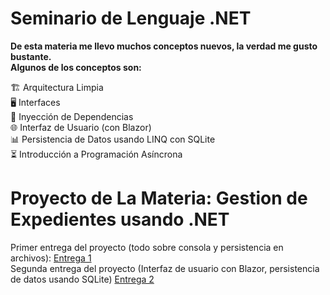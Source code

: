 # Seminario de Lenguaje .NET
**De esta materia me llevo muchos conceptos nuevos, la verdad me gusto bustante.**  
  **Algunos de los conceptos son:**  
    
🏗️ Arquitectura Limpia  
🖥️ Interfaces  
🧩 Inyección de Dependencias  
🌐 Interfaz de Usuario (con Blazor)  
📊 Persistencia de Datos usando LINQ con SQLite  
⏳ Introducción a Programación Asíncrona  
 
 # Proyecto de La Materia:  Gestion de Expedientes usando .NET

Primer entrega del proyecto (todo sobre consola y persistencia en archivos): [Entrega 1](https://github.com/Giancardonee/Sistema-Gestion-de-Expedientes-.NET)  
Segunda entrega del proyecto (Interfaz de usuario con Blazor, persistencia de datos usando SQLite) [Entrega 2](https://github.com/Giancardonee/Segunda-Entrega-Tp-.NET)

 
 

  

